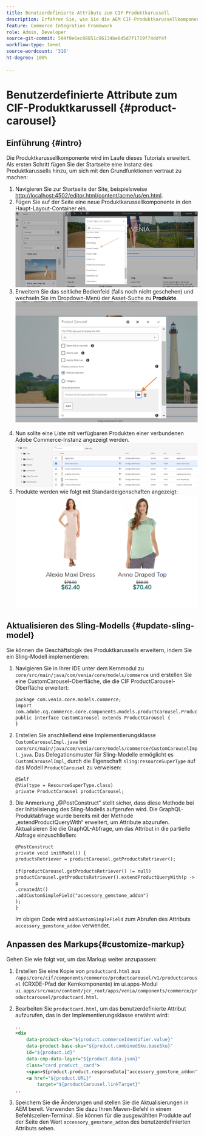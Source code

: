```yaml
---
title: Benutzerdefinierte Attribute zum CIF-Produktkarussell
description: Erfahren Sie, wie Sie die AEM CIF-Produktkarussellkomponente erweitern, indem Sie das Sling-Modell aktualisieren und das Markup anpassen.
feature: Commerce Integration Framework
role: Admin, Developer
source-git-commit: 594f0e6ec88851c86134be8d5d7f1719f74ddf4f
workflow-type: tm+mt
source-wordcount: '316'
ht-degree: 100%

---
```


# Benutzerdefinierte Attribute zum CIF-Produktkarussell {#product-carousel}

## Einführung {#intro}

Die Produktkarussellkomponente wird im Laufe dieses Tutorials erweitert. Als ersten Schritt fügen Sie der Startseite eine Instanz des Produktkarussells hinzu, um sich mit den Grundfunktionen vertraut zu machen:

1. Navigieren Sie zur Startseite der Site, beispielsweise [http://localhost:4502/editor.html/content/acme/us/en.html](http://localhost:4502/editor.html/content/acme/us/en.html).
1. Fügen Sie auf der Seite eine neue Produktkarussellkomponente in den Haupt-Layout-Container ein.
   ![Produktkarussellkomponente](/help/commerce-cloud/assets/product-carousel-component.png)
1. Erweitern Sie das seitliche Bedienfeld (falls noch nicht geschehen) und wechseln Sie im Dropdown-Menü der Asset-Suche zu **Produkte**.
 ![Karussell für Produkte](/help/commerce-cloud/assets/carousel-products.png)    
1. Nun sollte eine Liste mit verfügbaren Produkten einer verbundenen Adobe Commerce-Instanz angezeigt werden.
   ![Verbundene Instanz](/help/commerce-cloud/assets/connected-instance.png)
1. Produkte werden wie folgt mit Standardeigenschaften angezeigt:
   ![Angezeigtes Produkt mit Eigenschaften](/help/commerce-cloud/assets/discount.png)

## Aktualisieren des Sling-Modells {#update-sling-model}

Sie können die Geschäftslogik des Produktkarussells erweitern, indem Sie ein Sling-Modell implementieren:

1. Navigieren Sie in Ihrer IDE unter dem Kernmodul zu `core/src/main/java/com/venia/core/models/commerce` und erstellen Sie eine CustomCarousel-Oberfläche, die die CIF ProductCarousel-Oberfläche erweitert:

   ```
   package com.venia.core.models.commerce;
   import com.adobe.cq.commerce.core.components.models.productcarousel.ProductCarousel;
   public interface CustomCarousel extends ProductCarousel {
   }
   ```
1. Erstellen Sie anschließend eine Implementierungsklasse `CustomCarouselImpl.java` bei `core/src/main/java/com/venia/core/models/commerce/CustomCarouselImpl.java`.
Das Delegationsmuster für Sling-Modelle ermöglicht es `CustomCarouselImpl`, durch die Eigenschaft `sling:resourceSuperType` auf das Modell `ProductCarousel` zu verweisen:

   ```
   @Self
   @Via(type = ResourceSuperType.class)
   private ProductCarousel productCarousel;
   ```

1. Die Anmerkung „@PostConstruct“ stellt sicher, dass diese Methode bei der Initialisierung des Sling-Modells aufgerufen wird. Die GraphQL-Produktabfrage wurde bereits mit der Methode „extendProductQueryWith“ erweitert, um Attribute abzurufen. Aktualisieren Sie die GraphQL-Abfrage, um das Attribut in die partielle Abfrage einzuschließen:

   ```
   @PostConstruct
   private void initModel() {
   productsRetriever = productCarousel.getProductsRetriever();
   
   if(productCarousel.getProductsRetriever() != null)
   productCarousel.getProductsRetriever().extendProductQueryWith(p -> p
   .createdAt()
   .addCustomSimpleField("accessory_gemstone_addon")
   );
   }
   ```

   Im obigen Code wird `addCustomSimpleField` zum Abrufen des Attributs `accessory_gemstone_addon` verwendet.

## Anpassen des Markups{#customize-markup}

Gehen Sie wie folgt vor, um das Markup weiter anzupassen:

1. Erstellen Sie eine Kopie von `productcard.html` aus `/apps/core/cif/components/commerce/productcarousel/v1/productcarousel` (CRXDE-Pfad der Kernkomponente) im ui.apps-Modul `ui.apps/src/main/content/jcr_root/apps/venia/components/commerce/productcarousel/productcard.html`.

1. Bearbeiten Sie `productcard.html`, um das benutzerdefinierte Attribut aufzurufen, das in der Implementierungsklasse erwähnt wird:

   ```xml
   ..
   <div
       data-product-sku="${product.commerceIdentifier.value}"
       data-product-base-sku="${product.combinedSku.baseSku}"
       id="${product.id}"
       data-cmp-data-layer="${product.data.json}"
       class="card product__card">
       <span>${product.product.responseData['accessory_gemstone_addon']}</span>
       <a href="${product.URL}"
           target="${productCarousel.linkTarget}"
   ..
   ```

1. Speichern Sie die Änderungen und stellen Sie die Aktualisierungen in AEM bereit. Verwenden Sie dazu Ihren Maven-Befehl in einem Befehlszeilen-Terminal. Sie können für die ausgewählten Produkte auf der Seite den Wert `accessory_gemstone_addon` des benutzerdefinierten Attributs sehen.
